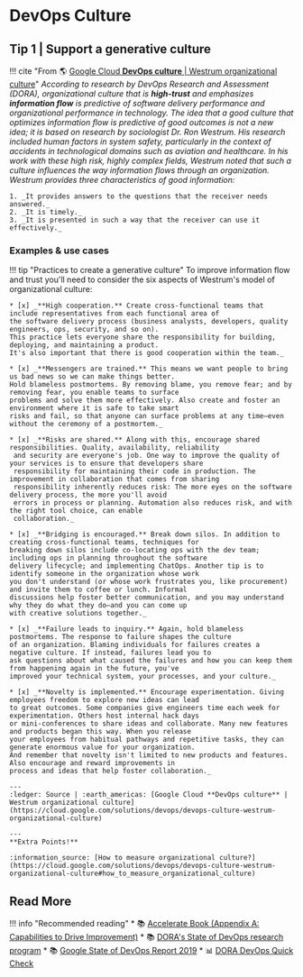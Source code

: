 # DevOps Culture 

## Tip 1 | Support a generative culture 

!!! cite "From :earth_americas: [Google Cloud **DevOps culture** | Westrum organizational culture](https://cloud.google.com/solutions/devops/devops-culture-westrum-organizational-culture)"
    _According to research by DevOps Research and Assessment (DORA), organizational culture that is **high-trust** and 
    emphasizes **information flow** is predictive of software delivery performance and organizational performance in 
    technology. The idea that a good culture that optimizes information flow is predictive of good outcomes is not a new
     idea; it is based on research by sociologist Dr. Ron Westrum. His research included human factors in system 
     safety, particularly in the context of accidents in technological domains such as aviation and healthcare.
    In his work with these high risk, highly complex fields, Westrum noted that such a culture influences the way 
    information flows through an organization. Westrum provides three characteristics of good information:_
    
    1. _It provides answers to the questions that the receiver needs answered._
    2. _It is timely._
    3. _It is presented in such a way that the receiver can use it effectively._

### Examples & use cases

!!! tip "Practices to create a generative culture" 
    To improve information flow and trust you'll need to consider the six aspects of 
    Westrum's model of organizational culture:
    
    * [x] _**High cooperation.** Create cross-functional teams that include representatives from each functional area of 
    the software delivery process (business analysts, developers, quality engineers, ops, security, and so on). 
    This practice lets everyone share the responsibility for building, deploying, and maintaining a product. 
    It's also important that there is good cooperation within the team._
    
    * [x] _**Messengers are trained.** This means we want people to bring us bad news so we can make things better. 
    Hold blameless postmortems. By removing blame, you remove fear; and by removing fear, you enable teams to surface 
    problems and solve them more effectively. Also create and foster an environment where it is safe to take smart 
    risks and fail, so that anyone can surface problems at any time—even without the ceremony of a postmortem._
     
    * [x] _**Risks are shared.** Along with this, encourage shared responsibilities. Quality, availability, reliability
     and security are everyone's job. One way to improve the quality of your services is to ensure that developers share
     responsibility for maintaining their code in production. The improvement in collaboration that comes from sharing
     responsibility inherently reduces risk: The more eyes on the software delivery process, the more you'll avoid
     errors in process or planning. Automation also reduces risk, and with the right tool choice, can enable
     collaboration._
     
    * [x] _**Bridging is encouraged.** Break down silos. In addition to creating cross-functional teams, techniques for 
    breaking down silos include co-locating ops with the dev team; including ops in planning throughout the software
    delivery lifecycle; and implementing ChatOps. Another tip is to identify someone in the organization whose work
    you don't understand (or whose work frustrates you, like procurement) and invite them to coffee or lunch. Informal
    discussions help foster better communication, and you may understand why they do what they do—and you can come up
    with creative solutions together._
    
    * [x] _**Failure leads to inquiry.** Again, hold blameless postmortems. The response to failure shapes the culture
    of an organization. Blaming individuals for failures creates a negative culture. If instead, failures lead you to
    ask questions about what caused the failures and how you can keep them from happening again in the future, you've
    improved your technical system, your processes, and your culture._
    
    * [x] _**Novelty is implemented.** Encourage experimentation. Giving employees freedom to explore new ideas can lead
    to great outcomes. Some companies give engineers time each week for experimentation. Others host internal hack days
    or mini-conferences to share ideas and collaborate. Many new features and products began this way. When you release
    your employees from habitual pathways and repetitive tasks, they can generate enormous value for your organization.
    And remember that novelty isn't limited to new products and features. Also encourage and reward improvements in
    process and ideas that help foster collaboration._

    ---
    :ledger: Source | :earth_americas: [Google Cloud **DevOps culture** | Westrum organizational culture](https://cloud.google.com/solutions/devops/devops-culture-westrum-organizational-culture)

    ---
    **Extra Points!**
    
    :information_source: [How to measure organizational culture?](https://cloud.google.com/solutions/devops/devops-culture-westrum-organizational-culture#how_to_measure_organizational_culture)
    
## Read More

!!! info "Recommended reading"
    * :books: [Accelerate Book (Appendix A: Capabilities to Drive Improvement)](https://www.oreilly.com/library/view/accelerate/9781457191435/32-app_A.xhtml)
    * :books: [DORA's State of DevOps research program](https://www.devops-research.com/research.html)
    * :books: [Google State of DevOps Report 2019](https://services.google.com/fh/files/misc/state-of-devops-2019.pdf)
    * :bar_chart: [DORA DevOps Quick Check](https://www.devops-research.com/quickcheck.html)
